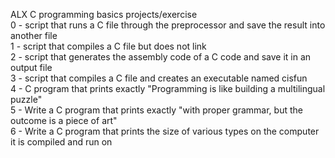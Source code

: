 ALX C programming basics projects/exercise <br> 
0 - script that runs a C file through the preprocessor and save the result into another file <br>
1 - script that compiles a C file but does not link <br>
2 - script that generates the assembly code of a C code and save it in an output file <br>
3 - script that compiles a C file and creates an executable named cisfun <br>
4 - C program that prints exactly "Programming is like building a multilingual puzzle" <br>
5 - Write a C program that prints exactly "with proper grammar, but the outcome is a piece of art" <br>
6 - Write a C program that prints the size of various types on the computer it is compiled and run on <br>
